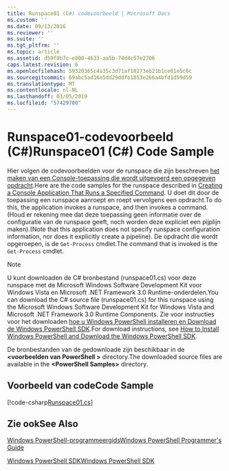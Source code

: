 ```yaml
---
title: Runspace01 (C#) codevoorbeeld | Microsoft Docs
ms.custom: ''
ms.date: 09/13/2016
ms.reviewer: ''
ms.suite: ''
ms.tgt_pltfrm: ''
ms.topic: article
ms.assetid: d59f8b7c-e800-4633-aa5b-74d4c57e2706
caps.latest.revision: 6
ms.openlocfilehash: 59320365c4a35c3d71af10273eb21b1ce01e5c0c
ms.sourcegitcommit: 69abc5ad16e5dd29ddfb1853e266a4bfd1d59d59
ms.translationtype: MT
ms.contentlocale: nl-NL
ms.lasthandoff: 03/05/2019
ms.locfileid: "57429700"
---
```

# <a name="runspace01-c-code-sample"></a><span data-ttu-id="f9fec-102">Runspace01-codevoorbeeld (C#)</span><span class="sxs-lookup"><span data-stu-id="f9fec-102">Runspace01 (C#) Code Sample</span></span>

<span data-ttu-id="f9fec-103">Hier volgen de codevoorbeelden voor de runspace die zijn beschreven [het maken van een Console-toepassing die wordt uitgevoerd een opgegeven opdracht](http://msdn.microsoft.com/en-us/793a6570-a072-4799-840b-172f28ce620e).</span><span class="sxs-lookup"><span data-stu-id="f9fec-103">Here are the code samples for the runspace described in [Creating a Console Application That Runs a Specified Command](http://msdn.microsoft.com/en-us/793a6570-a072-4799-840b-172f28ce620e).</span></span> <span data-ttu-id="f9fec-104">U doet dit door de toepassing een runspace aanroept en roept vervolgens een opdracht.</span><span class="sxs-lookup"><span data-stu-id="f9fec-104">To do this, the application invokes a runspace, and then invokes a command.</span></span> <span data-ttu-id="f9fec-105">(Houd er rekening mee dat deze toepassing geen informatie over de configuratie van de runspace geeft, noch worden deze expliciet een pijplijn maken).</span><span class="sxs-lookup"><span data-stu-id="f9fec-105">(Note that this application does not specify runspace configuration information, nor does it explicitly create a pipeline).</span></span> <span data-ttu-id="f9fec-106">De opdracht die wordt opgeroepen, is de `Get-Process` cmdlet.</span><span class="sxs-lookup"><span data-stu-id="f9fec-106">The command that is invoked is the `Get-Process` cmdlet.</span></span>

> [!NOTE]
> <span data-ttu-id="f9fec-107">U kunt downloaden de C# bronbestand (runspace01.cs) voor deze runspace met de Microsoft Windows Software Development Kit voor Windows Vista en Microsoft .NET Framework 3.0 Runtime-onderdelen.</span><span class="sxs-lookup"><span data-stu-id="f9fec-107">You can download the C# source file (runspace01.cs) for this runspace using the Microsoft Windows Software Development Kit for Windows Vista and Microsoft .NET Framework 3.0 Runtime Components.</span></span> <span data-ttu-id="f9fec-108">Zie voor instructies voor het downloaden [hoe u Windows PowerShell installeren en Download de Windows PowerShell SDK](/powershell/developer/installing-the-windows-powershell-sdk).</span><span class="sxs-lookup"><span data-stu-id="f9fec-108">For download instructions, see [How to Install Windows PowerShell and Download the Windows PowerShell SDK](/powershell/developer/installing-the-windows-powershell-sdk).</span></span>
>
> <span data-ttu-id="f9fec-109">De bronbestanden van de gedownloade zijn beschikbaar in de  **\<voorbeelden van PowerShell >** directory.</span><span class="sxs-lookup"><span data-stu-id="f9fec-109">The downloaded source files are available in the **\<PowerShell Samples>** directory.</span></span>

## <a name="code-sample"></a><span data-ttu-id="f9fec-110">Voorbeeld van code</span><span class="sxs-lookup"><span data-stu-id="f9fec-110">Code Sample</span></span>

[!code-csharp[Runspace01.cs](../../powershell-sdk-samples/SDK-2.0/csharp/Runspace01/Runspace01.cs#L11-L62 "Runspace01.cs")]

## <a name="see-also"></a><span data-ttu-id="f9fec-111">Zie ook</span><span class="sxs-lookup"><span data-stu-id="f9fec-111">See Also</span></span>

[<span data-ttu-id="f9fec-112">Windows PowerShell-programmeergids</span><span class="sxs-lookup"><span data-stu-id="f9fec-112">Windows PowerShell Programmer's Guide</span></span>](./windows-powershell-programmer-s-guide.md)

[<span data-ttu-id="f9fec-113">Windows PowerShell SDK</span><span class="sxs-lookup"><span data-stu-id="f9fec-113">Windows PowerShell SDK</span></span>](../windows-powershell-reference.md)
